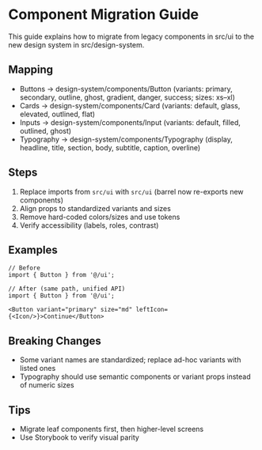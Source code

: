 # Component Migration Guide

This guide explains how to migrate from legacy components in src/ui to the new design system in src/design-system.

## Mapping
- Buttons → design-system/components/Button (variants: primary, secondary, outline, ghost, gradient, danger, success; sizes: xs–xl)
- Cards → design-system/components/Card (variants: default, glass, elevated, outlined, flat)
- Inputs → design-system/components/Input (variants: default, filled, outlined, ghost)
- Typography → design-system/components/Typography (display, headline, title, section, body, subtitle, caption, overline)

## Steps
1) Replace imports from `src/ui` with `src/ui` (barrel now re-exports new components)
2) Align props to standardized variants and sizes
3) Remove hard-coded colors/sizes and use tokens
4) Verify accessibility (labels, roles, contrast)

## Examples
```tsx
// Before
import { Button } from '@/ui';

// After (same path, unified API)
import { Button } from '@/ui';

<Button variant="primary" size="md" leftIcon={<Icon/>}>Continue</Button>
```

## Breaking Changes
- Some variant names are standardized; replace ad-hoc variants with listed ones
- Typography should use semantic components or variant props instead of numeric sizes

## Tips
- Migrate leaf components first, then higher-level screens
- Use Storybook to verify visual parity
